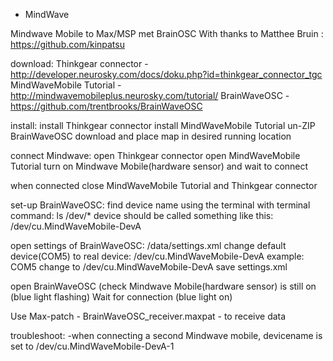 + MindWave

Mindwave Mobile to Max/MSP met BrainOSC
With thanks to Matthee Bruin : https://github.com/kinpatsu

download:
Thinkgear connector - http://developer.neurosky.com/docs/doku.php?id=thinkgear_connector_tgc
MindWaveMobile Tutorial - http://mindwavemobileplus.neurosky.com/tutorial/
BrainWaveOSC - https://github.com/trentbrooks/BrainWaveOSC

install:
install Thinkgear connector
install MindWaveMobile Tutorial
un-ZIP BrainWaveOSC download and place map in desired running location

connect Mindwave:
open Thinkgear connector 
open MindWaveMobile Tutorial
turn on Mindwave Mobile(hardware sensor) and wait to connect

when connected close MindWaveMobile Tutorial and Thinkgear connector

set-up BrainWaveOSC:
find device name using the terminal with terminal command: ls /dev/*
device should be called something like this: /dev/cu.MindWaveMobile-DevA

open settings of BrainWaveOSC: /data/settings.xml
change default device(COM5) to real device: /dev/cu.MindWaveMobile-DevA
example:
<value>COM5</value> change to <value>/dev/cu.MindWaveMobile-DevA</value>
save settings.xml

open BrainWaveOSC (check Mindwave Mobile(hardware sensor) is still on (blue light flashing)
Wait for connection (blue light on)

Use Max-patch - BrainWaveOSC_receiver.maxpat - to receive data

troubleshoot:
-when connecting a second Mindwave mobile, devicename is set to /dev/cu.MindWaveMobile-DevA-1